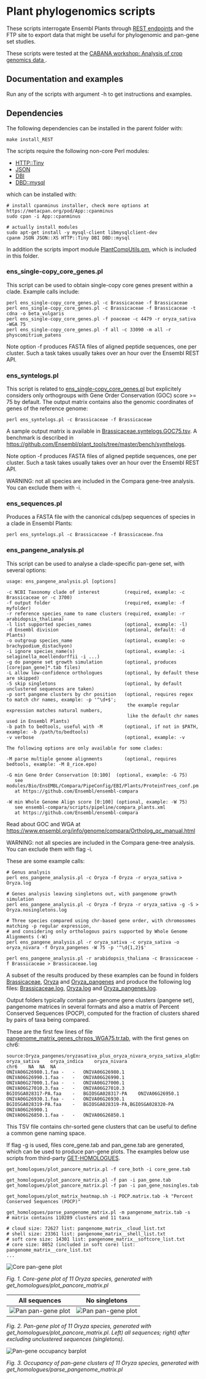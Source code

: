 
# Plant phylogenomics scripts

These scripts interrogate Ensembl Plants through [REST endpoints](https://rest.ensembl.org) 
and the FTP site to export data that might be useful for phylogenomic and pan-gene set studies.

These scripts were tested at the [CABANA workshop: Analysis of crop genomics data ](http://training.ensembl.org/events/2021/2021-03-01-CABANA).

## Documentation and examples

Run any of the scripts with argument -h to get instructions and examples.

## Dependencies

The following dependencies can be installed in the parent folder with:

    make install_REST

The scripts require the following non-core Perl modules:
* [HTTP::Tiny](https://metacpan.org/release/HTTP-Tiny)
* [JSON](https://metacpan.org/release/JSON)
* [DBI](https://metacpan.org/pod/DBI)
* [DBD::mysql](https://metacpan.org/pod/DBD::mysql)

which can be installed with: 
```
# install cpanminus installer, check more options at https://metacpan.org/pod/App::cpanminus
sudo cpan -i App::cpanminus  

# actually install modules
sudo apt-get install -y mysql-client libmysqlclient-dev
cpanm JSON JSON::XS HTTP::Tiny DBI DBD::mysql
```

In addition the scripts import module [PlantCompUtils.pm](./PlantCompUtils.pm), 
which is included in this folder.


### ens_single-copy_core_genes.pl

This script can be used to obtain single-copy core genes present within a clade.
Example calls include:

```
perl ens_single-copy_core_genes.pl -c Brassicaceae -f Brassicaceae
perl ens_single-copy_core_genes.pl -c Brassicaceae -f Brassicaceae -t cdna -o beta_vulgaris
perl ens_single-copy_core_genes.pl -f poaceae -c 4479 -r oryza_sativa -WGA 75
perl ens_single-copy_core_genes.pl -f all -c 33090 -m all -r physcomitrium_patens
```

Note option -f produces FASTA files of aligned peptide sequences, one per cluster. 
Such a task takes usually takes over an hour over the Ensembl REST API.


### ens_syntelogs.pl

This script is related to [ens_single-copy_core_genes.pl](ens_single-copy_core_genes.pl) but explicitely considers only orthogroups with Gene Order Conservation (GOC) score >= 75 by default. The output matrix contains also the genomic coordinates of genes of the reference genome:

```
perl ens_syntelogs.pl -c Brassicaceae -f Brassicaceae

```

A sample output matrix is available in [Brassicaceae.syntelogs.GOC75.tsv](./bench/Brassicaceae.syntelogs.GOC75.tsv). 
A benchmark is described in <https://github.com/Ensembl/plant_tools/tree/master/bench/synthelogs>.

Note option -f produces FASTA files of aligned peptide sequences, one per cluster. 
Such a task takes usually takes over an hour over the Ensembl REST API.

WARNING: not all species are included in the Compara gene-tree analysis. You can exclude them with -i.

### ens_sequences.pl

Produces a FASTA file with the canonical cds/pep sequences of species in a clade in Ensembl Plants:
```
perl ens_syntelogs.pl -c Brassicaceae -f Brassicaceae.fna

```


### ens_pangene_analysis.pl

This script can be used to analyse a clade-specific pan-gene set, with several options:

```
usage: ens_pangene_analysis.pl [options]

-c NCBI Taxonomy clade of interest         (required, example: -c Brassicaceae or -c 3700)
-f output folder                           (required, example: -f myfolder)
-r reference species_name to name clusters (required, example: -r arabidopsis_thaliana)
-l list supported species_names            (optional, example: -l)
-d Ensembl division                        (optional, default: -d Plants)
-o outgroup species_name                   (optional, example: -o brachypodium_distachyon)
-i ignore species_name(s)                  (optional, example: -i selaginella_moellendorffii -i ...)
-g do pangene set growth simulation        (optional, produces [core|pan_gene]*.tab files)
-L allow low-confidence orthologues        (optional, by default these are skipped)
-S skip singletons                         (optional, by default unclustered sequences are taken)
-p sort pangene clusters by chr position   (optional, requires regex to match chr names, example: -p '^\d+$';
                                            the example regular expression matches natural numbers,
                                            like the default chr names used in Ensembl Plants)
-b path to bedtools, useful with -M        (optional, if not in $PATH, example: -b /path/to/bedtools)
-v verbose                                 (optional, example: -v

The following options are only available for some clades:

-M parse multiple genome alignments        (optional, requires bedtools, example: -M 8_rice.epo)

-G min Gene Order Conservation [0:100]  (optional, example: -G 75)
   see modules/Bio/EnsEMBL/Compara/PipeConfig/EBI/Plants/ProteinTrees_conf.pm
   at https://github.com/Ensembl/ensembl-compara

-W min Whole Genome Align score [0:100] (optional, example: -W 75)
   see ensembl-compara/scripts/pipeline/compara_plants.xml
   at https://github.com/Ensembl/ensembl-compara

```
Read about GOC and WGA at https://www.ensembl.org/info/genome/compara/Ortholog_qc_manual.html

WARNING: not all species are included in the Compara gene-tree analysis. You can exclude them with flag -i. 

These are some example calls:
```
# Genus analysis
perl ens_pangene_analysis.pl -c Oryza -f Oryza -r oryza_sativa > Oryza.log

# Genes analysis leaving singletons out, with pangenome growth simulation
perl ens_pangene_analysis.pl -c Oryza -f Oryza -r oryza_sativa -g -S > Oryza.nosingletons.log

# Three species compared using chr-based gene order, with chromosomes matching -p regular expression,
# and considering only orthologous pairs supported by Whole Genome Alignments (-W)
perl ens_pangene_analysis.pl -r oryza_sativa -c oryza_sativa -o oryza_nivara -f Oryza_pangenes -W 75 -p '^\d{1,2}$' 

perl ens_pangene_analysis.pl -r arabidopsis_thaliana -c Brassicaceae -f Brassicaceae > Brassicaceae.log
```

A subset of the results produced by these examples can be found in folders 
[Brassicaceae](./Brassicaceae), [Oryza](./Oryza) and [Oryza_pangenes](./Oryza_pangenes) 
and produce the following log files: 
[Brassicaceae.log](./Brassicaceae.log), [Oryza.log](./Oryza.log) and 
[Oryza_pangenes.log](./Oryza_pangenes.log).

Output folders typically contain pan-genome gene clusters (pangene set), 
pangenome matrices in several formats and also a matrix of Percent Conserved Sequences (POCP), 
computed for the fraction of clusters shared by pairs of taxa being compared. 

These are the first few lines of file [pangenome_matrix_genes_chrpos_WGA75.tr.tab](./Oryza_pangenes/pangenome_matrix_genes_chrpos_WGA75.tr.tab),
with the first genes on chr6:

```
source:Oryza_pangenes/oryzasativa_plus_oryza_nivara_oryza_sativa_algEnsemblCompara_chrpos_WGA75	oryza_sativa	oryza_indica	oryza_nivara	
chr6	NA	NA	NA	
ONIVA06G26980.1.faa	-	-	ONIVA06G26980.1	
ONIVA06G26990.1.faa	-	-	ONIVA06G26990.1	
ONIVA06G27000.1.faa	-	-	ONIVA06G27000.1	
ONIVA06G27010.3.faa	-	-	ONIVA06G27010.3	
BGIOSGA028317-PA.faa	-	BGIOSGA028317-PA	ONIVA06G26950.1	
ONIVA06G26930.1.faa	-	-	ONIVA06G26930.1	
BGIOSGA028319-PA.faa	-	BGIOSGA028319-PA,BGIOSGA028320-PA	ONIVA06G26900.1	
ONIVA06G26850.1.faa	-	-	ONIVA06G26850.1	
```

This TSV file contains chr-sorted gene clusters that can be useful to define a common gene naming space.

If flag -g is used, files core_gene.tab and pan_gene.tab are generated, which can be used to produce pan-gene plots. 
The examples below use scripts from third-party [GET-HOMOLOGUES](https://github.com/eead-csic-compbio/get_homologues).

```
get_homologues/plot_pancore_matrix.pl -f core_both -i core_gene.tab

get_homologues/plot_pancore_matrix.pl -f pan -i pan_gene.tab
get_homologues/plot_pancore_matrix.pl -f pan -i pan_gene_nosingles.tab

get_homologues/plot_matrix_heatmap.sh -i POCP.matrix.tab -k "Percent Conserved Sequences (POCP)"

get_homologues/parse_pangenome_matrix.pl -m pangenome_matrix.tab -s
# matrix contains 110289 clusters and 11 taxa

# cloud size: 72627 list: pangenome_matrix__cloud_list.txt
# shell size: 23361 list: pangenome_matrix__shell_list.txt
# soft core size: 14301 list: pangenome_matrix__softcore_list.txt
# core size: 8052 (included in soft core) list: pangenome_matrix__core_list.txt
...
```

![Core pan-gene plot](./Oryza/plots/core_gene.tab_core_both.png)

*Fig. 1. Core-gene plot of 11 Oryza species, generated with get_homologues/plot_pancore_matrix.pl*

All sequences | No singletons
:-------------------------:|:-------------------------:
![Pan pan-gene plot](./Oryza/plots/pan_gene.tab_pan.png) | ![Pan pan-gene plot](./Oryza/plots/pan_gene_nosingles.tab_pan.png)

*Fig. 2. Pan-gene plot of 11 Oryza species, generated with get_homologues/plot_pancore_matrix.pl. 
Left) all sequences; right) after excluding unclustered sequences (singletons).*

![Pan-gene occupancy barplot](./Oryza/plots/pangenome_matrix__shell.png)

*Fig. 3. Occupancy of pan-gene clusters of 11 Oryza species, generated with get_homologues/parse_pangenome_matrix.pl*
